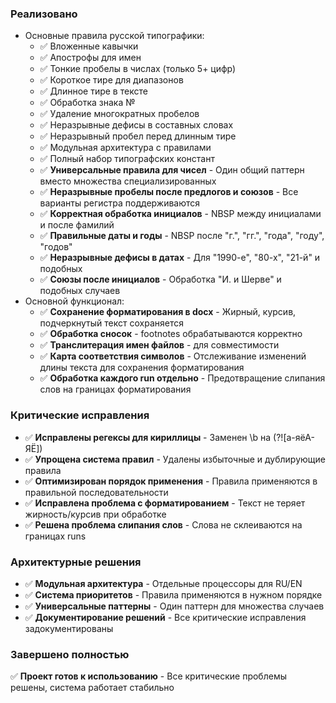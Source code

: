 ### Реализовано
- Основные правила русской типографики:
  - ✅ Вложенные кавычки
  - ✅ Апострофы для имен
  - ✅ Тонкие пробелы в числах (только 5+ цифр)
  - ✅ Короткое тире для диапазонов
  - ✅ Длинное тире в тексте
  - ✅ Обработка знака №
  - ✅ Удаление многократных пробелов
  - ✅ Неразрывные дефисы в составных словах
  - ✅ Неразрывный пробел перед длинным тире
  - ✅ Модульная архитектура с правилами
  - ✅ Полный набор типографских констант
  - ✅ **Универсальные правила для чисел** - Один общий паттерн вместо множества специализированных
  - ✅ **Неразрывные пробелы после предлогов и союзов** - Все варианты регистра поддерживаются
  - ✅ **Корректная обработка инициалов** - NBSP между инициалами и после фамилий
  - ✅ **Правильные даты и годы** - NBSP после "г.", "гг.", "года", "году", "годов"
  - ✅ **Неразрывные дефисы в датах** - Для "1990-е", "80-х", "21-й" и подобных
  - ✅ **Союзы после инициалов** - Обработка "И. и Шерве" и подобных случаев
- Основной функционал:
  - ✅ **Сохранение форматирования в docx** - Жирный, курсив, подчеркнутый текст сохраняется
  - ✅ **Обработка сносок** - footnotes обрабатываются корректно
  - ✅ **Транслитерация имен файлов** - для совместимости
  - ✅ **Карта соответствия символов** - Отслеживание изменений длины текста для сохранения форматирования
  - ✅ **Обработка каждого run отдельно** - Предотвращение слипания слов на границах форматирования

### Критические исправления
- ✅ **Исправлены регексы для кириллицы** - Заменен \b на (?![а-яёА-ЯЁ])
- ✅ **Упрощена система правил** - Удалены избыточные и дублирующие правила
- ✅ **Оптимизирован порядок применения** - Правила применяются в правильной последовательности
- ✅ **Исправлена проблема с форматированием** - Текст не теряет жирность/курсив при обработке
- ✅ **Решена проблема слипания слов** - Слова не склеиваются на границах runs

### Архитектурные решения
- ✅ **Модульная архитектура** - Отдельные процессоры для RU/EN
- ✅ **Система приоритетов** - Правила применяются в нужном порядке
- ✅ **Универсальные паттерны** - Один паттерн для множества случаев
- ✅ **Документирование решений** - Все критические исправления задокументированы

### Завершено полностью
✅ **Проект готов к использованию** - Все критические проблемы решены, система работает стабильно
